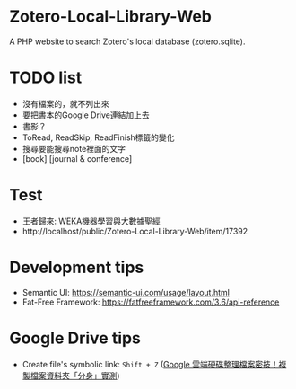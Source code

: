 # Zotero-Local-Library-Web
A PHP website to search Zotero's local database (zotero.sqlite).

# TODO list
- 沒有檔案的，就不列出來
- 要把書本的Google Drive連結加上去
- 書影？
- ToRead, ReadSkip, ReadFinish標籤的變化
- 搜尋要能搜尋note裡面的文字
- [book] [journal & conference]

# Test
- 王者歸來: WEKA機器學習與大數據聖經
- http://localhost/public/Zotero-Local-Library-Web/item/17392

# Development tips
- Semantic UI: https://semantic-ui.com/usage/layout.html
- Fat-Free Framework: https://fatfreeframework.com/3.6/api-reference

# Google Drive tips
- Create file's symbolic link: `Shift + Z` ([Google 雲端硬碟整理檔案密技！複製檔案資料夾「分身」實測](http://www.playpcesor.com/2017/08/google-drive-copy.html))